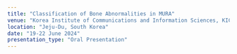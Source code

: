 ```yaml
---
title: "Classification of Bone Abnormalities in MURA"
venue: "Korea Institute of Communications and Information Sciences, KICS Summer Conference, 2024"
location: "Jeju-Du, South Korea"
date: "19-22 June 2024"
presentation_type: "Oral Presentation"
---
```

